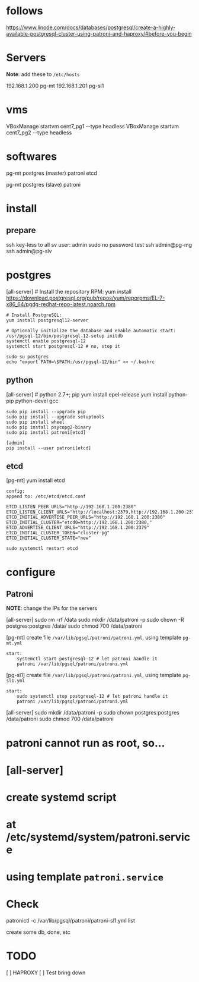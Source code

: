 # follows
https://www.linode.com/docs/databases/postgresql/create-a-highly-available-postgresql-cluster-using-patroni-and-haproxy/#before-you-begin

# Servers

**Note**: add these to `/etc/hosts`

192.168.1.200 pg-mt
192.168.1.201 pg-sl1

# vms
VBoxManage startvm cent7_pg1 --type headless
VBoxManage startvm cent7_pg2 --type headless

# softwares
pg-mt
    postgres (master)
    patroni
    etcd

pg-mt
    postgres (slave)
    patroni

# install 

## prepare

ssh key-less to all sv
    user: admin
        sudo no password
test
    ssh admin@pg-mg
    ssh admin@pg-slv

# postgres
[all-server]
    # Install the repository RPM:
    yum install https://download.postgresql.org/pub/repos/yum/reporpms/EL-7-x86_64/pgdg-redhat-repo-latest.noarch.rpm

    # Install PostgreSQL:
    yum install postgresql12-server

    # Optionally initialize the database and enable automatic start:
    /usr/pgsql-12/bin/postgresql-12-setup initdb
    systemctl enable postgresql-12
    systemctl start postgresql-12 # no, stop it

    sudo su postgres
    echo "export PATH=\$PATH:/usr/pgsql-12/bin" >> ~/.bashrc


## python
[all-server]
    # python 2.7+; pip
    yum install epel-release
    yum install python-pip python-devel gcc

    sudo pip install --upgrade pip
    sudo pip install --upgrade setuptools
    sudo pip install wheel
    sudo pip install psycopg2-binary 
    sudo pip install patroni[etcd]

    [admin]
    pip install --user patroni[etcd]

## etcd
[pg-mt]
    yum install etcd

    config:
    append to: /etc/etcd/etcd.conf
```
ETCD_LISTEN_PEER_URLS="http://192.168.1.200:2380"
ETCD_LISTEN_CLIENT_URLS="http://localhost:2379,http://192.168.1.200:2379"
ETCD_INITIAL_ADVERTISE_PEER_URLS="http://192.168.1.200:2380"
ETCD_INITIAL_CLUSTER="etcd0=http://192.168.1.200:2380,"
ETCD_ADVERTISE_CLIENT_URLS="http://192.168.1.200:2379"
ETCD_INITIAL_CLUSTER_TOKEN="cluster-pg"
ETCD_INITIAL_CLUSTER_STATE="new"
```
    sudo systemctl restart etcd

# configure

## Patroni

**NOTE**: change the IPs for the servers

[all-server]
    sudo rm -rf /data 
    sudo mkdir /data/patroni -p
    sudo chown -R postgres:postgres /data/
    sudo chmod 700 /data/patroni

[pg-mt]
    create file `/var/lib/pgsql/patroni/patroni.yml`, using template `pg-mt.yml`
    
    start:
        systemctl start postgresql-12 # let patroni handle it
        patroni /var/lib/pgsql/patroni/patroni.yml

[pg-sl1]
    create file `/var/lib/pgsql/patroni/patroni.yml`, using template `pg-sl1.yml`

    start:
        sudo systemctl stop postgresql-12 # let patroni handle it
        patroni /var/lib/pgsql/patroni/patroni.yml

[all-server]
    sudo mkdir /data/patroni -p
    sudo chown postgres:postgres /data/patroni
    sudo chmod 700 /data/patroni

# patroni cannot run as root, so...
# [all-server]
#     create systemd script
#     at /etc/systemd/system/patroni.service
#     using template `patroni.service`



# Check
patronictl -c /var/lib/pgsql/patroni/patroni-sl1.yml list

create some db, done, etc


# TODO

[ ] HAPROXY
[ ] Test bring down



